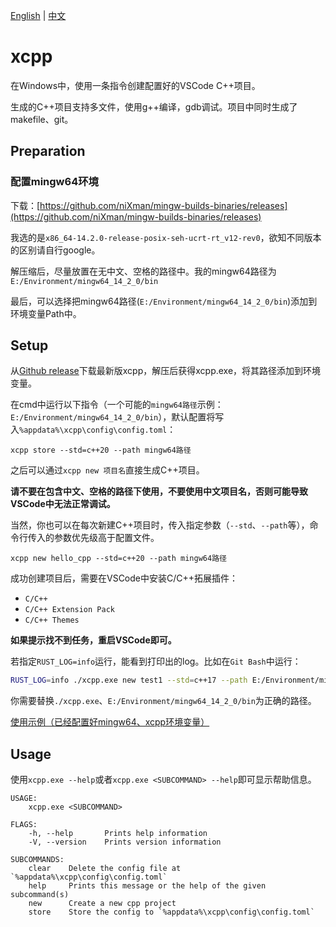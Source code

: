 [English](README.md) | [中文](README-zh.md)

# xcpp

在Windows中，使用一条指令创建配置好的VSCode C++项目。

生成的C++项目支持多文件，使用g++编译，gdb调试。项目中同时生成了makefile、git。

## Preparation

### 配置mingw64环境

下载：[https://github.com/niXman/mingw-builds-binaries/releases](https://github.com/niXman/mingw-builds-binaries/releases)

我选的是`x86_64-14.2.0-release-posix-seh-ucrt-rt_v12-rev0`，欲知不同版本的区别请自行google。

解压缩后，尽量放置在无中文、空格的路径中。我的mingw64路径为`E:/Environment/mingw64_14_2_0/bin`

最后，可以选择把mingw64路径(`E:/Environment/mingw64_14_2_0/bin`)添加到环境变量Path中。

## Setup

从[Github release](https://github.com/iXanadu13/xcpp/releases/latest)下载最新版xcpp，解压后获得xcpp.exe，将其路径添加到环境变量。

在cmd中运行以下指令（一个可能的`mingw64路径`示例：`E:/Environment/mingw64_14_2_0/bin`），默认配置将写入`%appdata%\xcpp\config\config.toml`：

```
xcpp store --std=c++20 --path mingw64路径
```

之后可以通过`xcpp new 项目名`直接生成C++项目。

**请不要在包含中文、空格的路径下使用，不要使用中文项目名，否则可能导致VSCode中无法正常调试。**

当然，你也可以在每次新建C++项目时，传入指定参数（`--std`、`--path`等），命令行传入的参数优先级高于配置文件。

```
xcpp new hello_cpp --std=c++20 --path mingw64路径
```

成功创建项目后，需要在VSCode中安装C/C++拓展插件：
- `C/C++`
- `C/C++ Extension Pack`
- `C/C++ Themes`

**如果提示找不到任务，重启VSCode即可。**

若指定`RUST_LOG=info`运行，能看到打印出的log。比如在`Git Bash`中运行：

```bash
RUST_LOG=info ./xcpp.exe new test1 --std=c++17 --path E:/Environment/mingw64_14_2_0/bin
```

你需要替换`./xcpp.exe`、`E:/Environment/mingw64_14_2_0/bin`为正确的路径。

[使用示例（已经配置好mingw64、xcpp环境变量）](example.gif)

## Usage

使用`xcpp.exe --help`或者`xcpp.exe <SUBCOMMAND> --help`即可显示帮助信息。

```
USAGE:
    xcpp.exe <SUBCOMMAND>

FLAGS:
    -h, --help       Prints help information
    -V, --version    Prints version information

SUBCOMMANDS:
    clear    Delete the config file at `%appdata%\xcpp\config\config.toml`
    help     Prints this message or the help of the given subcommand(s)
    new      Create a new cpp project
    store    Store the config to `%appdata%\xcpp\config\config.toml`
```
